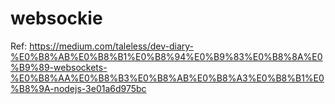 # websockie


Ref: https://medium.com/taleless/dev-diary-%E0%B8%AB%E0%B8%B1%E0%B8%94%E0%B9%83%E0%B8%8A%E0%B9%89-websockets-%E0%B8%AA%E0%B8%B3%E0%B8%AB%E0%B8%A3%E0%B8%B1%E0%B8%9A-nodejs-3e01a6d975bc